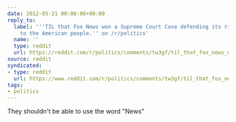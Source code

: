 ```yaml
---
date: 2012-05-21 00:00:00+00:00
reply_to:
  label: '''TIL that Fox News won a Supreme Court Case defending its right to lie
    to the American people.'' on /r/politics'
  name: ''
  type: reddit
  url: https://reddit.com/r/politics/comments/tw3gf/til_that_fox_news_won_a_supreme_court_case/
source: reddit
syndicated:
- type: reddit
  url: https://www.reddit.com/r/politics/comments/tw3gf/til_that_fox_news_won_a_supreme_court_case/c4q7uv7/
tags:
- politics
---
```


They shouldn't be able to use the word "News"